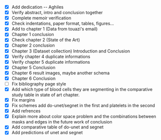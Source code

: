 - [x] Add dedication -- Aghiles
- [x] Verify abstract, intro and conclusion together
- [x] Complete memoir verification
- [x] Check indentations, paper format, tables, figures...
- [x] Add to chapter 1 (Data from touazi's email)
- [x] Chapter 1 conclusion
- [x] Check chapter 2 (State of the Art)
- [x] Chapter 2 conclusion
- [x] Chapter 3 (Dataset collection) Introduction and Conclusion
- [x] Verify chapter 4 duplicate informations
- [x] Verify chapter 5 duplicate informations
- [x] Chapter 5 Conclusion
- [x] Chapter 6 result images, maybe another schema
- [x] Chapter 6 Conclusion
- [ ] Fix bibliography page style
- [x] Add which type of blood cells they are segmenting in the comparative study table in state of art chapter.
- [x] Fix margins
- [x] Fix schemes add do-unet/segnet in the first and platelets in the second
- [x] Add refrences
- [x] Explain more about color space problem and the combinations between masks and edges in the future work  of conclusion
- [x] Add comparative table of do-unet and segnet
- [x] Add predictions of unet and segnet
